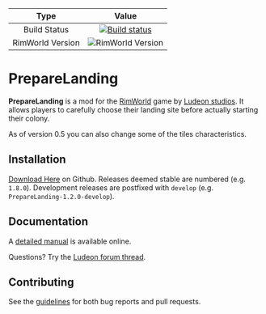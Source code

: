 | Type  | Value |
| :---: | :---: |
| Build Status  | [![Build status](https://ci.appveyor.com/api/projects/status/0t0v36hpor8l68l5?svg=true)](https://ci.appveyor.com/project/neitsa/preparelanding) |
| RimWorld Version | ![RimWorld Version](https://img.shields.io/badge/RimWorld-A17b-brightgreen.svg) |

PrepareLanding
==============

**PrepareLanding** is a mod for the [RimWorld](https://rimworldgame.com/) game by [Ludeon studios](https://ludeon.com/blog/). It allows players to carefully choose their landing site before actually starting their colony.

As of version 0.5 you can also change some of the tiles characteristics.

Installation
------------

[Download Here](https://github.com/neitsa/PrepareLanding/releases/latest) on Github.
Releases deemed stable are numbered (e.g. `1.8.0`).
Development releases are postfixed with `develop` (e.g. `PrepareLanding-1.2.0-develop`).

Documentation
-------------

A [detailed manual](https://neitsa.github.io/games/rimworld/preparelanding/) is available online.

Questions? Try the [Ludeon forum thread](https://ludeon.com/forums/index.php?topic=34592.0).

Contributing
------------

See the [guidelines](CONTRIBUTING.md) for both bug reports and pull requests.